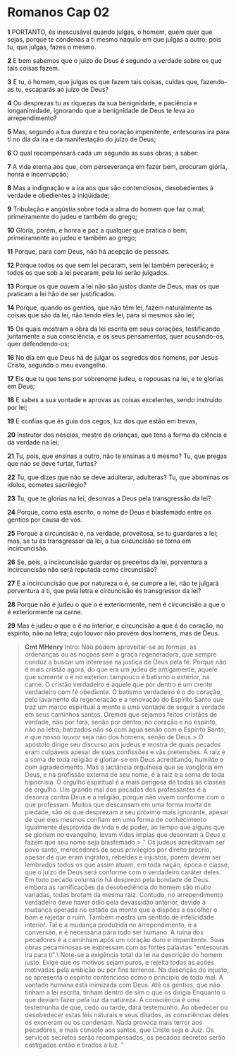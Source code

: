 # Romanos Cap 02

**1** 	PORTANTO, és inescusável quando julgas, ó homem, quem quer que sejas, porque te condenas a ti mesmo naquilo em que julgas a outro; pois tu, que julgas, fazes o mesmo.

**2** 	E bem sabemos que o juízo de Deus é segundo a verdade sobre os que tais coisas fazem.

**3** 	E tu, ó homem, que julgas os que fazem tais coisas, cuidas que, fazendo-as tu, escaparás ao juízo de Deus?

**4** 	Ou desprezas tu as riquezas da sua benignidade, e paciência e longanimidade, ignorando que a benignidade de Deus te leva ao arrependimento?

**5** 	Mas, segundo a tua dureza e teu coração impenitente, entesouras ira para ti no dia da ira e da manifestação do juízo de Deus;

**6** 	O qual recompensará cada um segundo as suas obras; a saber:

**7** 	A vida eterna aos que, com perseverança em fazer bem, procuram glória, honra e incorrupção;

**8** 	Mas a indignação e a ira aos que são contenciosos, desobedientes à verdade e obedientes à iniqüidade;

**9** 	Tribulação e angústia sobre toda a alma do homem que faz o mal; primeiramente do judeu e também do grego;

**10** 	Glória, porém, e honra e paz a qualquer que pratica o bem; primeiramente ao judeu e também ao grego;

**11** 	Porque, para com Deus, não há acepção de pessoas.

**12** 	Porque todos os que sem lei pecaram, sem lei também perecerão; e todos os que sob a lei pecaram, pela lei serão julgados.

**13** 	Porque os que ouvem a lei não são justos diante de Deus, mas os que praticam a lei hão de ser justificados.

**14** 	Porque, quando os gentios, que não têm lei, fazem naturalmente as coisas que são da lei, não tendo eles lei, para si mesmos são lei;

**15** 	Os quais mostram a obra da lei escrita em seus corações, testificando juntamente a sua consciência, e os seus pensamentos, quer acusando-os, quer defendendo-os;

**16** 	No dia em que Deus há de julgar os segredos dos homens, por Jesus Cristo, segundo o meu evangelho.

**17** 	Eis que tu que tens por sobrenome judeu, e repousas na lei, e te glorias em Deus;

**18** 	E sabes a sua vontade e aprovas as coisas excelentes, sendo instruído por lei;

**19** 	E confias que és guia dos cegos, luz dos que estão em trevas,

**20** 	Instrutor dos néscios, mestre de crianças, que tens a forma da ciência e da verdade na lei;

**21** 	Tu, pois, que ensinas a outro, não te ensinas a ti mesmo? Tu, que pregas que não se deve furtar, furtas?

**22** 	Tu, que dizes que não se deve adulterar, adulteras? Tu, que abominas os ídolos, cometes sacrilégio?

**23** 	Tu, que te glorias na lei, desonras a Deus pela transgressão da lei?

**24** 	Porque, como está escrito, o nome de Deus é blasfemado entre os gentios por causa de vós.

**25** 	Porque a circuncisão é, na verdade, proveitosa, se tu guardares a lei; mas, se tu és transgressor da lei, a tua circuncisão se torna em incircuncisão.

**26** 	Se, pois, a incircuncisão guardar os preceitos da lei, porventura a incircuncisão não será reputada como circuncisão?

**27** 	E a incircuncisão que por natureza o é, se cumpre a lei, não te julgará porventura a ti, que pela letra e circuncisão és transgressor da lei?

**28** 	Porque não é judeu o que o é exteriormente, nem é circuncisão a que o é exteriormente na carne.

**29** 	Mas é judeu o que o é no interior, e circuncisão a que é do coração, no espírito, não na letra; cujo louvor não provém dos homens, mas de Deus.


> **Cmt MHenry** Intro: Não podem aproveitar-se as formas, as ordenanças ou as noções sem a graça regeneradora, que sempre conduz a buscar um interesse na justiça de Deus pela fé. Porque não é mais cristão agora, do que era um judeu de antigamente, aquele que somente o é no exterior: tampouco é batismo o exterior, na carne. O cristão verdadeiro é aquele que por dentro é um crente verdadeiro com fé obediente. O batismo verdadeiro é o do coração, pelo lavamento da regeneração e a renovação do Espírito Santo que traz um marco espiritual à mente e uma vontade de seguir a verdade em seus caminhos santos. Oremos que sejamos feitos cristãos de verdade, não por fora, senão por dentro; no coração e no espírito, não na letra; batizados não só com água senão com o Espírito Santo; e que nosso louvor seja não dos homens, senão de Deus.> O apóstolo dirige seu discurso aos judeus e mostra de quais pecados eram culpáveis apesar de suas confissões e vãs pretensões. A raiz e a soma de toda religião é gloriar-se em Deus acreditando, humilde e com agradecimento. Mas a jactância orgulhosa que se vangloria em Deus, e na profissão externa de seu nome, é a raiz e a soma de toda hipocrisia. O orgulho espiritual é a mais perigosa de todas as classes de orgulho. Um grande mal dos pecados dos professantes é a desonra contra Deus e a religião, porque não vivem conforme com o que professam. Muitos que descansam em uma forma morta de piedade, são os que desprezam a seu próximo mais ignorante, apesar de que eles mesmos confiam em uma forma de conhecimento igualmente desprovida de vida e de poder, ao tempo que alguns que se gloriam no evangelho, levam vidas ímpias que desonram a Deus e fazem que seu nome seja blasfemado.> " Os judeus acreditavam ser povo santo, merecedores de seus privilégios por direito próprio, apesar de que eram ingratos, rebeldes e injustos, porém devem ser lembrados todos os que assim atuam, em toda nação, época e classe, que o juízo de Deus será conforme com o verdadeiro caráter deles. Em todo pecado voluntário há desprezo pela bondade de Deus. embora as ramificações da desobediência do homem são muito variadas, todas brotam da mesma raiz. Contudo, no arrependimento verdadeiro deve haver ódio pela devassidão anterior, devido à mudança operada no estado da mente que a dispões a escolher o bom e rejeitar o ruim. Também mostra um sentido de infelicidade interior. Tal é a mudança produzida no arrependimento, é a conversão, e é necessária para todo ser humano. A ruína dos pecadores é a caminham após um coração duro e impenitente. Suas obras pecaminosas se expressam com as fortes palavras "entesouras ira para ti".\ Note-se a exigência total da lei na descrição do homem justo. Exige que os motivos sejam puros, e rejeita todas as ações motivadas pela ambição ou por fins terrenos. Na descrição do injusto, se apresenta o espírito contencioso como o princípio de todo mal. A vontade humana está inimizada com Deus. Até os gentios, que não tinham a lei escrita, tinham dentro de sim o que os dirigia Enquanto o que deviam fazer pela luz da natureza. A consciência é uma testemunha de que, cedo ou tarde, dará testemunho. Ao obedecer ou desobedecer estas leis naturais e seus ditados, as consciências deles os exoneram ou os condenam. Nada provoca mais terror aos pecadores, e mais consolo aos santos, que Cristo seja o Juiz. Os serviços secretos serão recompensados, os pecados secretos serão castigados então e tirados à luz. "